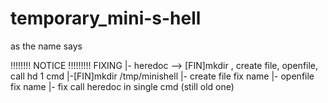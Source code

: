 # temporary_mini-s-hell
as the name says


!!!!!!!! NOTICE !!!!!!!!!
FIXING
|- heredoc --> [FIN]mkdir , create file, openfile, call hd 1 cmd
	|-[FIN]mkdir /tmp/minishell
	|-	create file fix name
	|-	openfile fix name
	|-	fix call heredoc in single cmd (still old one)
